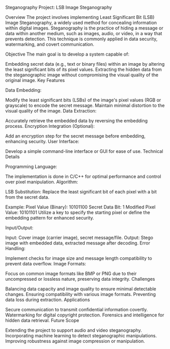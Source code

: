Steganography Project: LSB Image Steganography

Overview
The project involves implementing Least Significant Bit (LSB) Image Steganography, a widely used method for concealing information within digital images. Steganography is the practice of hiding a message or data within another medium, such as images, audio, or video, in a way that prevents detection. This technique is commonly applied in data security, watermarking, and covert communication.

Objective
The main goal is to develop a system capable of:

Embedding secret data (e.g., text or binary files) within an image by altering the least significant bits of its pixel values.
Extracting the hidden data from the steganographic image without compromising the visual quality of the original image.
Key Features

Data Embedding:

Modify the least significant bits (LSBs) of the image's pixel values (RGB or grayscale) to encode the secret message.
Maintain minimal distortion to the visual quality of the image.
Data Extraction:

Accurately retrieve the embedded data by reversing the embedding process.
Encryption Integration (Optional):

Add an encryption step for the secret message before embedding, enhancing security.
User Interface:

Develop a simple command-line interface or GUI for ease of use.
Technical Details

Programming Language:

The implementation is done in C/C++ for optimal performance and control over pixel manipulation.
Algorithm:

LSB Substitution: Replace the least significant bit of each pixel with a bit from the secret data.

Example:
Pixel Value (Binary): 10101100
Secret Data Bit: 1
Modified Pixel Value: 10101101
Utilize a key to specify the starting pixel or define the embedding pattern for enhanced security.

Input/Output:

Input: Cover image (carrier image), secret message/file.
Output: Stego image with embedded data, extracted message after decoding.
Error Handling:

Implement checks for image size and message length compatibility to prevent data overflow.
Image Formats:

Focus on common image formats like BMP or PNG due to their uncompressed or lossless nature, preserving data integrity.
Challenges

Balancing data capacity and image quality to ensure minimal detectable changes.
Ensuring compatibility with various image formats.
Preventing data loss during extraction.
Applications

Secure communication to transmit confidential information covertly.
Watermarking for digital copyright protection.
Forensics and intelligence for hidden data retrieval.
Future Scope

Extending the project to support audio and video steganography.
Incorporating machine learning to detect steganographic manipulations.
Improving robustness against image compression or manipulation.
